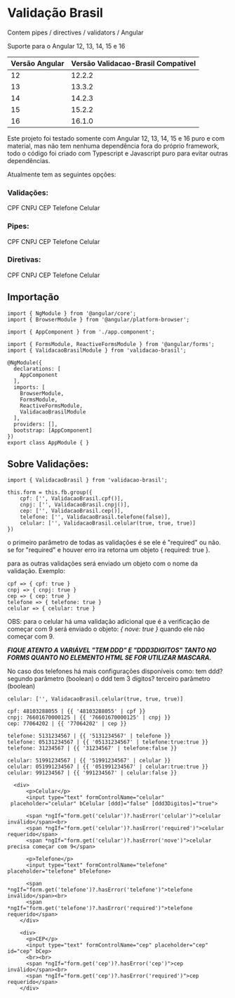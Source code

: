 # Validação Brasil

Contem pipes / directives / validators / Angular

Suporte para o Angular 12, 13, 14, 15 e 16

|  Versão Angular |  Versão Validacao-Brasil Compatível  |
| ------------ | ------------ |
| 12  | 12.2.2  |
| 13  | 13.3.2  |
| 14  | 14.2.3  |
| 15  | 15.2.2  |
| 16  | 16.1.0  |


Este projeto foi testado somente com Angular 12, 13, 14, 15 e 16 puro e com material, mas não tem nenhuma dependência fora do próprio framework,
todo o código foi criado com Typescript e Javascript puro para evitar outras dependências.

Atualmente tem as seguintes opções:

### Validações:
CPF
CNPJ
CEP
Telefone
Celular

### Pipes:
CPF
CNPJ
CEP
Telefone
Celular

### Diretivas:
CPF
CNPJ
CEP
Telefone
Celular

## Importação
    import { NgModule } from '@angular/core';
    import { BrowserModule } from '@angular/platform-browser';
    
    import { AppComponent } from './app.component';
    
    import { FormsModule, ReactiveFormsModule } from '@angular/forms';
    import { ValidacaoBrasilModule } from 'validacao-brasil';
    
    @NgModule({
      declarations: [
        AppComponent
      ],
      imports: [
        BrowserModule,
        FormsModule,
        ReactiveFormsModule,
        ValidacaoBrasilModule
      ],
      providers: [],
      bootstrap: [AppComponent]
    })
    export class AppModule { }





## Sobre Validações:
    import { ValidacaoBrasil } from 'validacao-brasil';
    
    this.form = this.fb.group({
    	cpf: ['', ValidacaoBrasil.cpf()],
    	cnpj: ['', ValidacaoBrasil.cnpj()],
    	cep: ['', ValidacaoBrasil.cep()],
    	telefone: ['', ValidacaoBrasil.telefone(false)],
    	celular: ['', ValidacaoBrasil.celular(true, true, true)]
    })

o primeiro parâmetro de todas as validações é se ele é "required" ou não.
se for "required" e houver erro ira retorna um objeto { required: true }.

para as outras validações será enviado um objeto com o nome da validação.
Exemplo:

    cpf => { cpf: true }
    cnpj => { cnpj: true }
    cep => { cep: true }
    telefone => { telefone: true }
    celular => { celular: true }

OBS: para o celular há uma validação adicional que é a verificação de começar com 9
será enviado o objeto: *{ nove: true }* quando ele não começar com 9.

***FIQUE ATENTO A VARIÁVEL "TEM DDD" E "DDD3DIGITOS" TANTO NO FORMS QUANTO NO ELEMENTO HTML SE FOR UTILIZAR MASCARA.***

No caso dos telefones há mais configurações disponíveis como:
tem ddd?
  segundo parâmetro (boolean)
o ddd tem 3 dígitos?
  terceiro parâmetro (boolean)

    celular: ['', ValidacaoBrasil.celular(true, true, true)]

    cpf: 48103288055 | {{ '48103288055' | cpf }}
    cnpj: 76601670000125 | {{ '76601670000125' | cnpj }}
    cep: 77064202 | {{ '77064202' | cep }}
    
    telefone: 5131234567 | {{ '5131234567' | telefone }}
    telefone: 05131234567 | {{ '05131234567' | telefone:true:true }}
    telefone: 31234567 | {{ '31234567' | telefone:false }}
    
    celular: 51991234567 | {{ '51991234567' | celular }}
    celular: 051991234567 | {{ '051991234567' | celular:true:true }}
    celular: 991234567 | {{ '991234567' | celular:false }}
  
      <div>
          <p>Celular</p>
          <input type="text" formControlName="celular" 
     placeholder="celular" bCelular [ddd]="false" [ddd3Digitos]="true">
          
          <span *ngIf="form.get('celular')?.hasError('celular')">celular inválido</span><br>
          <span *ngIf="form.get('celular')?.hasError('required')">celular requerido</span>
          <span *ngIf="form.get('celular')?.hasError('nove')">celular precisa começar com 9</span>
        
          <p>Telefone</p>
          <input type="text" formControlName="telefone" placeholder="telefone" bTelefone>
          
          <span *ngIf="form.get('telefone')?.hasError('telefone')">telefone inválido</span><br>
          <span *ngIf="form.get('telefone')?.hasError('required')">telefone requerido</span>
        </div>
    
        <div>
          <p>CEP</p>
          <input type="text" formControlName="cep" placeholder="cep" id="cep" bCep>
          <br><br>
          <span *ngIf="form.get('cep')?.hasError('cep')">cep inválido</span><br>
          <span *ngIf="form.get('cep')?.hasError('required')">cep requerido</span>
        </div>

